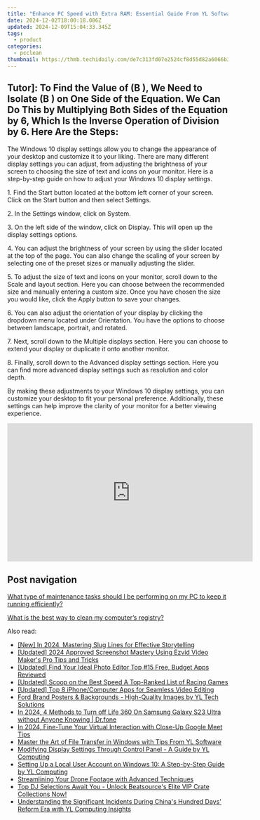 ```yaml
---
title: "Enhance PC Speed with Extra RAM: Essential Guide From YL Software Experts"
date: 2024-12-02T18:00:18.086Z
updated: 2024-12-09T15:04:33.345Z
tags:
  - product
categories:
  - pcclean
thumbnail: https://thmb.techidaily.com/de7c313fd07e2524cf8d55d82a6066b369ed71aad2bc2f894ad55f60508b5e77.jpg
---
```


## Tutor]: To Find the Value of \(B \), We Need to Isolate \(B \) on One Side of the Equation. We Can Do This by Multiplying Both Sides of the Equation by 6, Which Is the Inverse Operation of Division by 6. Here Are the Steps:

The Windows 10 display settings allow you to change the appearance of your desktop and customize it to your liking. There are many different display settings you can adjust, from adjusting the brightness of your screen to choosing the size of text and icons on your monitor. Here is a step-by-step guide on how to adjust your Windows 10 display settings. 

1\. Find the Start button located at the bottom left corner of your screen. Click on the Start button and then select Settings.

2\. In the Settings window, click on System.

3\. On the left side of the window, click on Display. This will open up the display settings options. 

4\. You can adjust the brightness of your screen by using the slider located at the top of the page. You can also change the scaling of your screen by selecting one of the preset sizes or manually adjusting the slider.

5\. To adjust the size of text and icons on your monitor, scroll down to the Scale and layout section. Here you can choose between the recommended size and manually entering a custom size. Once you have chosen the size you would like, click the Apply button to save your changes.

6\. You can also adjust the orientation of your display by clicking the dropdown menu located under Orientation. You have the options to choose between landscape, portrait, and rotated.

7\. Next, scroll down to the Multiple displays section. Here you can choose to extend your display or duplicate it onto another monitor.

8\. Finally, scroll down to the Advanced display settings section. Here you can find more advanced display settings such as resolution and color depth. 

By making these adjustments to your Windows 10 display settings, you can customize your desktop to fit your personal preference. Additionally, these settings can help improve the clarity of your monitor for a better viewing experience.

<!-- affiliate ads begin -->
<iframe width="560" height="315" src="https://www.youtube.com/embed/5EKBEujWCw4?si=PwVvvervi8OrYaEA" title="YouTube video player" frameborder="0" allow="accelerometer; autoplay; clipboard-write; encrypted-media; gyroscope; picture-in-picture; web-share" referrerpolicy="strict-origin-when-cross-origin" allowfullscreen></iframe>
<!-- affiliate ads end -->

## Post navigation

[What type of maintenance tasks should I be performing on my PC to keep it running efficiently?](https://tools.techidaily.com/pcclean/products/)

[What is the best way to clean my computer’s registry?](https://tools.techidaily.com/pcclean/products/)

<ins class="adsbygoogle"
     style="display:block"
     data-ad-format="autorelaxed"
     data-ad-client="ca-pub-7571918770474297"
     data-ad-slot="1223367746"></ins>

<ins class="adsbygoogle"
     style="display:block"
     data-ad-client="ca-pub-7571918770474297"
     data-ad-slot="8358498916"
     data-ad-format="auto"
     data-full-width-responsive="true"></ins>

<span class="atpl-alsoreadstyle">Also read:</span>
<div><ul>
<li><a href="https://article-helps.techidaily.com/new-in-2024-mastering-slug-lines-for-effective-storytelling/"><u>[New] In 2024, Mastering Slug Lines for Effective Storytelling</u></a></li>
<li><a href="https://screen-recording.techidaily.com/updated-2024-approved-screenshot-mastery-using-ezvid-video-makers-pro-tips-and-tricks/"><u>[Updated] 2024 Approved Screenshot Mastery Using Ezvid Video Maker's Pro Tips and Tricks</u></a></li>
<li><a href="https://some-knowledge.techidaily.com/updated-find-your-ideal-photo-editor-top-15-free-budget-apps-reviewed/"><u>[Updated] Find Your Ideal Photo Editor Top #15 Free, Budget Apps Reviewed</u></a></li>
<li><a href="https://screen-video-capture.techidaily.com/updated-scoop-on-the-best-speed-a-top-ranked-list-of-racing-games/"><u>[Updated] Scoop on the Best Speed A Top-Ranked List of Racing Games</u></a></li>
<li><a href="https://some-guidance.techidaily.com/updated-top-8-iphonecomputer-apps-for-seamless-video-editing/"><u>[Updated] Top 8 iPhone/Computer Apps for Seamless Video Editing</u></a></li>
<li><a href="https://discover-amazing.techidaily.com/ford-brand-posters-and-backgrounds-high-quality-images-by-yl-tech-solutions/"><u>Ford Brand Posters & Backgrounds - High-Quality Images by YL Tech Solutions</u></a></li>
<li><a href="https://change-location.techidaily.com/in-2024-4-methods-to-turn-off-life-360-on-samsung-galaxy-s23-ultra-without-anyone-knowing-drfone-by-drfone-virtual-android/"><u>In 2024, 4 Methods to Turn off Life 360 On Samsung Galaxy S23 Ultra without Anyone Knowing | Dr.fone</u></a></li>
<li><a href="https://some-techniques.techidaily.com/in-2024-fine-tune-your-virtual-interaction-with-close-up-google-meet-tips/"><u>In 2024, Fine-Tune Your Virtual Interaction with Close-Up Google Meet Tips</u></a></li>
<li><a href="https://discover-amazing.techidaily.com/master-the-art-of-file-transfer-in-windows-with-tips-from-yl-software/"><u>Master the Art of File Transfer in Windows with Tips From YL Software</u></a></li>
<li><a href="https://discover-amazing.techidaily.com/modifying-display-settings-through-control-panel-a-guide-by-yl-computing/"><u>Modifying Display Settings Through Control Panel - A Guide by YL Computing</u></a></li>
<li><a href="https://discover-amazing.techidaily.com/setting-up-a-local-user-account-on-windows-10-a-step-by-step-guide-by-yl-computing/"><u>Setting Up a Local User Account on Windows 10: A Step-by-Step Guide by YL Computing</u></a></li>
<li><a href="https://fox-info.techidaily.com/streamlining-your-drone-footage-with-advanced-techniques/"><u>Streamlining Your Drone Footage with Advanced Techniques</u></a></li>
<li><a href="https://discover-amazing.techidaily.com/top-dj-selections-await-you-unlock-beatsources-elite-vip-crate-collections-now/"><u>Top DJ Selections Await You - Unlock Beatsource's Elite VIP Crate Collections Now!</u></a></li>
<li><a href="https://discover-amazing.techidaily.com/understanding-the-significant-incidents-during-chinas-hundred-days-reform-era-with-yl-computing-insights/"><u>Understanding the Significant Incidents During China's Hundred Days' Reform Era with YL Computing Insights</u></a></li>
</ul></div>


